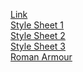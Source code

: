 <a href="http://marksleator.github.io.">Link</a> <br/>
<a href="https://raw.githubusercontent.com/marksleator/marksleator.github.io/master/Interview%20Style%20Sheet.jpg">Style Sheet 1</a><br/>
<a href="https://raw.githubusercontent.com/marksleator/marksleator.github.io/master/Interview%20Style%20Sheet%202.jpg">Style Sheet 2</a><br/>
<a href="https://raw.githubusercontent.com/marksleator/marksleator.github.io/master/Interview%20Style%20Sheet%203.jpg">Style Sheet 3</a><br/>
<a href="https://raw.githubusercontent.com/marksleator/marksleator.github.io/master/Roman%20Armour%20Template%202.jpg">Roman Armour</a>
